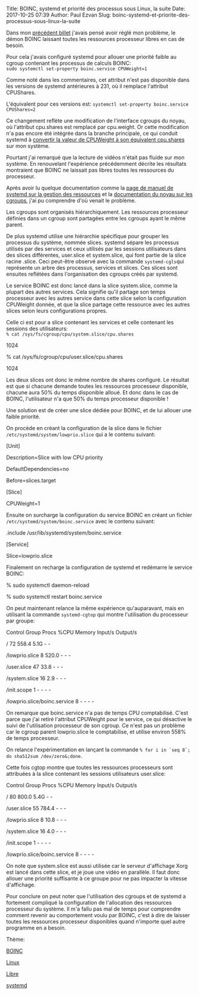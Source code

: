 Title: BOINC, systemd et priorité des processus sous Linux, la suite
Date: 2017-10-25 07:39
Author: Paul Ezvan
Slug: boinc-systemd-et-priorite-des-processus-sous-linux-la-suite

<div
class="field field-name-body field-type-text-with-summary field-label-hidden">

<div class="field-items">

<div class="field-item even">

Dans mon [précédent billet](https://www.ezvan.fr/node/106) j'avais pensé
avoir réglé mon problème, le démon BOINC laissant toutes les ressources
processeur libres en cas de besoin.  

Pour cela j'avais configuré systemd pour allouer une priorité faible au
cgroup contenant les processus de calculs BOINC:  
`sudo systemctl set-property boinc.service CPUWeight=1`  

Comme noté dans les commentaires, cet attribut n'est pas disponible dans
les versions de systemd antérieures à 231, où il remplace l'attribut
CPUShares.  

L'équivalent pour ces versions est:
`systemctl set-property boinc.service CPUShares=2`  

Ce changement reflète une modification de l'interface cgroups du noyau,
où l'attribut cpu.shares est remplacé par cpu.weight. Or cette
modification n'a pas encore été intégrée dans la branche principale, ce
qui conduit systemd à [convertir la valeur de CPUWeight à son équivalent
cpu.shares](https://github.com/systemd/systemd/blob/4c701096002fff540d9ddb3b21398c551ac3af78/src/core/cgroup.c#L732)
sur mon système.

</p>
Pourtant j'ai remarqué que la lecture de vidéos n'était pas fluide sur
mon système. En renouvelant l'expérience précédemment décrite les
résultats montraient que BOINC ne laissait pas libres toutes les
ressources du processeur.  

Après avoir lu quelque documentation comme la [page de manuel de systemd
sur la gestion des
ressources](https://www.freedesktop.org/software/systemd/man/systemd.resource-control.html)
et la [documentation du noyau sur les
cgroups](https://www.kernel.org/doc/Documentation/cgroup-v2.txt), j'ai
pu comprendre d'où venait le problème.  

Les cgroups sont organisés hiérarchiquement. Les ressources processeur
définies dans un cgroup sont partagées entre les cgroups ayant le même
parent.  

De plus systemd utilise une hiérarchie spécifique pour grouper les
processus du système, nommée slices. systemd sépare les processus
utilisés par des services et ceux utilisés par les sessions utilisateurs
dans des slices différentes, user.slice et system.slice, qui font partie
de la slice racine .slice. Ceci peut-être observé avec la commande
`systemd-cgls`qui représente un arbre des processus, services et slices.
Ces slices sont ensuites reflétées dans l'organisation des cgroups créés
par systemd.  

Le service BOINC est donc lancé dans la slice system.slice, comme la
plupart des autres services. Cela signifie qu'il partage son temps
processeur avec les autres service dans cette slice selon la
configuration CPUWeight donnée, et que la slice partage cette ressource
avec les autres slices selon leurs configurations propres.  

Celle ci est pour a slice contenant les services et celle contenant les
sessions des utilisateurs:  
`% cat /sys/fs/cgroup/cpu/system.slice/cpu.shares`

1024  

% cat /sys/fs/cgroup/cpu/user.slice/cpu.shares  

1024  
</code>  

Les deux slices ont donc le même nombre de shares configuré. Le résultat
est que si chacune demande toutes les ressources processeur disponible,
chacune aura 50% du temps disponible alloué. Et donc dans le cas de
BOINC, l'utilisateur n'a que 50% du temps processeur disponible !  

Une solution est de créer une slice dédiée pour BOINC, et de lui allouer
une faible priorité.  

On procède en créant la configuration de la slice dans le fichier
`/etc/systemd/system/lowprio.slice` qui a le contenu suivant:  

\[Unit\]  

Description=Slice with low CPU priority  

DefaultDependencies=no  

Before=slices.target  

\[Slice\]  

CPUWeight=1  
</code>  

Ensuite on surcharge la configuration du service BOINC en créant un
fichier `/etc/systemd/system/boinc.service` avec le contenu suivant:  

.include /usr/lib/systemd/system/boinc.service  

\[Service\]  

Slice=lowprio.slice  
</code>  

Finalement on recharge la configuration de systemd et redémarre le
service BOINC:  

% sudo systemctl daemon-reload  

% sudo systemctl restart boinc.service  
</code>  

On peut maintenant relance la même expérience qu'auparavant, mais en
utilisant la commande `systemd-cgtop` qui montre l'utilisation du
processeur par groupe:  

Control Group Procs %CPU Memory Input/s Output/s  

/ 72 558.4 5.1G - -  

/lowprio.slice 8 520.0 - - -  

/user.slice 47 33.8 - - -  

/system.slice 16 2.9 - - -  

/init.scope 1 - - - -  

/lowprio.slice/boinc.service 8 - - - -  
</code>  

On remarque que boinc.service n'a pas de temps CPU comptabilisé. C'est
parce que j'ai retiré l'attribut CPUWeight pour le service, ce qui
désactive le suivi de l'utilisation processeur de son cgroup. Ce n'est
pas un problème car le cgroup parent lowprio.slice le comptabilise, et
utilise environ 558% de temps processeur.  

On relance l'expérimentation en lançant la commande
`` % for i in `seq 8`; do sha512sum /dev/zero&;done ``.  

Cette fois cgtop montre que toutes les ressources processeurs sont
attribuées à la slice contenant les sessions utilisateurs user.slice:  

Control Group Procs %CPU Memory Input/s Output/s  

/ 80 800.0 5.4G - -  

/user.slice 55 784.4 - - -  

/lowprio.slice 8 10.8 - - -  

/system.slice 16 4.0 - - -  

/init.scope 1 - - - -  

/lowprio.slice/boinc.service 8 - - - -  
</code>  

On note que system.slice est aussi utilisée car le serveur d'affichage
Xorg est lancé dans cette slice, et je joue une vidéo en parallèle. Il
faut donc allouer une priorité suffisante à ce groupe pour ne pas
impacter la vitesse d'affichage.  

Pour conclure on peut noter que l'utilisation des cgroups et de systemd
a fortement compliqué la configuration de l'allocation des ressources
processeur du système. Il m'a fallu pas mal de temps pour comprendre
comment revenir au comportement voulu par BOINC, c'est à dire de laisser
toutes les ressources processeur disponibles quand n'importe quel autre
programme en a besoin.

</p>
<p>

</div>

</div>

</div>

<div
class="field field-name-taxonomy-vocabulary-3 field-type-taxonomy-term-reference field-label-above">

<div class="field-label">

Thème: 

</div>

<div class="field-items">

<div class="field-item even">

[BOINC](https://www.ezvan.fr/taxonomy/term/63)

</div>

<div class="field-item odd">

[Linux](https://www.ezvan.fr/taxonomy/term/45)

</div>

<div class="field-item even">

[Libre](https://www.ezvan.fr/taxonomy/term/48)

</div>

<div class="field-item odd">

[systemd](https://www.ezvan.fr/taxonomy/term/62)

</div>

</div>

</div>

</p>

